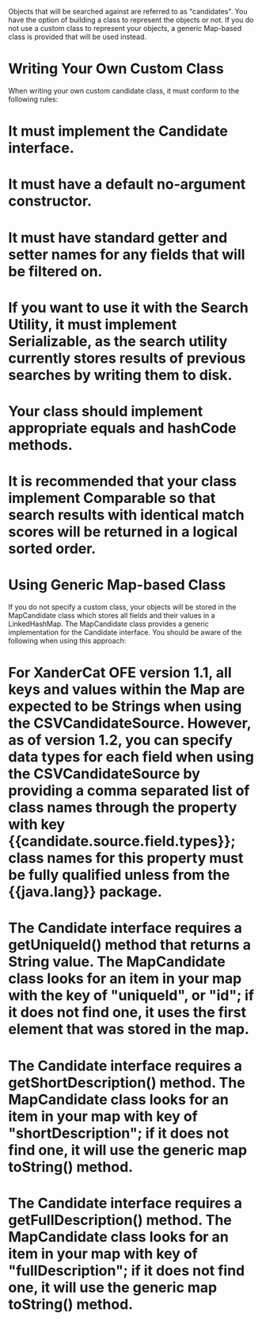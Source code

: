 Objects that will be searched against are referred to as "candidates".  You have the option of building a class to represent the objects or not.  If you do not use a custom class to represent your objects, a generic Map-based class is provided that will be used instead.

# Writing Your Own Custom Class

When writing your own custom candidate class, it must conform to the following rules:
# It must implement the Candidate interface.
# It must have a default no-argument constructor.
# It must have standard getter and setter names for any fields that will be filtered on.
# If you want to use it with the Search Utility, it must implement Serializable, as the search utility currently stores results of previous searches by writing them to disk.
# Your class should implement appropriate equals and hashCode methods.
# It is recommended that your class implement Comparable so that search results with identical match scores will be returned in a logical sorted order.

# Using Generic Map-based Class

If you do not specify a custom class, your objects will be stored in the MapCandidate class which stores all fields and their values in a LinkedHashMap.  The MapCandidate class provides a generic implementation for the Candidate interface.  You should be aware of the following when using this approach:
# For XanderCat OFE version 1.1, all keys and values within the Map are expected to be Strings when using the CSVCandidateSource.  However, as of version 1.2, you can specify data types for each field when using the CSVCandidateSource by providing a comma separated list of class names through the property with key {{candidate.source.field.types}}; class names for this property must be fully qualified unless from the {{java.lang}} package. 
# The Candidate interface requires a getUniqueId() method that returns a String value.  The MapCandidate class looks for an item in your map with the key of "uniqueId", or "id"; if it does not find one, it uses the first element that was stored in the map.
# The Candidate interface requires a getShortDescription() method.  The MapCandidate class looks for an item in your map with key of "shortDescription"; if it does not find one, it will use the generic map toString() method.
# The Candidate interface requires a getFullDescription() method.  The MapCandidate class looks for an item in your map with key of "fullDescription"; if it does not find one, it will use the generic map toString() method.

